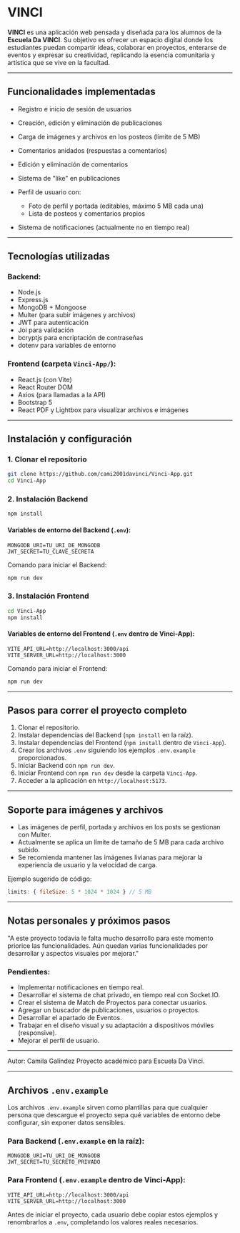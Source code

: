 # VINCI

**VINCI** es una aplicación web pensada y diseñada para los alumnos de la **Escuela Da VINCI**. Su objetivo es ofrecer un espacio digital donde los estudiantes puedan compartir ideas, colaborar en proyectos, enterarse de eventos y expresar su creatividad, replicando la esencia comunitaria y artística que se vive en la facultad.

---

## Funcionalidades implementadas

* Registro e inicio de sesión de usuarios
* Creación, edición y eliminación de publicaciones
* Carga de imágenes y archivos en los posteos (límite de 5 MB)
* Comentarios anidados (respuestas a comentarios)
* Edición y eliminación de comentarios
* Sistema de "like" en publicaciones
* Perfil de usuario con:

  * Foto de perfil y portada (editables, máximo 5 MB cada una)
  * Lista de posteos y comentarios propios
* Sistema de notificaciones (actualmente no en tiempo real)

---

## Tecnologías utilizadas

### Backend:

* Node.js
* Express.js
* MongoDB + Mongoose
* Multer (para subir imágenes y archivos)
* JWT para autenticación
* Joi para validación
* bcryptjs para encriptación de contraseñas
* dotenv para variables de entorno

### Frontend (carpeta `Vinci-App/`):

* React.js (con Vite)
* React Router DOM
* Axios (para llamadas a la API)
* Bootstrap 5
* React PDF y Lightbox para visualizar archivos e imágenes

---

## Instalación y configuración

### 1. Clonar el repositorio

```bash
git clone https://github.com/cami2001davinci/Vinci-App.git
cd Vinci-App
```

### 2. Instalación Backend

```bash
npm install
```

#### Variables de entorno del Backend (`.env`):

```
MONGODB_URI=TU_URI_DE_MONGODB
JWT_SECRET=TU_CLAVE_SECRETA
```

Comando para iniciar el Backend:

```bash
npm run dev
```

### 3. Instalación Frontend

```bash
cd Vinci-App
npm install
```

#### Variables de entorno del Frontend (`.env` dentro de Vinci-App):

```
VITE_API_URL=http://localhost:3000/api
VITE_SERVER_URL=http://localhost:3000
```

Comando para iniciar el Frontend:

```bash
npm run dev
```

---

## Pasos para correr el proyecto completo

1. Clonar el repositorio.
2. Instalar dependencias del Backend (`npm install` en la raíz).
3. Instalar dependencias del Frontend (`npm install` dentro de `Vinci-App`).
4. Crear los archivos `.env` siguiendo los ejemplos `.env.example` proporcionados.
5. Iniciar Backend con `npm run dev`.
6. Iniciar Frontend con `npm run dev` desde la carpeta `Vinci-App`.
7. Acceder a la aplicación en `http://localhost:5173`.

---

## Soporte para imágenes y archivos

* Las imágenes de perfil, portada y archivos en los posts se gestionan con Multer.
* Actualmente se aplica un límite de tamaño de 5 MB para cada archivo subido.
* Se recomienda mantener las imágenes livianas para mejorar la experiencia de usuario y la velocidad de carga.

Ejemplo sugerido de código:

```js
limits: { fileSize: 5 * 1024 * 1024 } // 5 MB
```

---

## Notas personales y próximos pasos

"A este proyecto todavia le falta mucho desarrollo para este momento priorice las funcionalidades. Aún quedan varias funcionalidades por desarrollar y aspectos visuales por mejorar."

### Pendientes:

* Implementar notificaciones en tiempo real.
* Desarrollar el sistema de chat privado, en tiempo real con Socket.IO.
* Crear el sistema de Match de Proyectos para conectar usuarios.
* Agregar un buscador de publicaciones, usuarios o proyectos.
* Desarrollar el apartado de Eventos.
* Trabajar en el diseño visual y su adaptación a dispositivos móviles (responsive).
* Mejorar el perfil de usuario.

---

Autor: Camila Galíndez
Proyecto académico para Escuela Da Vinci.

---

## Archivos `.env.example`

Los archivos `.env.example` sirven como plantillas para que cualquier persona que descargue el proyecto sepa qué variables de entorno debe configurar, sin exponer datos sensibles.

### Para Backend (`.env.example` en la raíz):

```
MONGODB_URI=TU_URI_DE_MONGODB
JWT_SECRET=TU_SECRETO_PRIVADO
```

### Para Frontend (`.env.example` dentro de Vinci-App):

```
VITE_API_URL=http://localhost:3000/api
VITE_SERVER_URL=http://localhost:3000
```

Antes de iniciar el proyecto, cada usuario debe copiar estos ejemplos y renombrarlos a `.env`, completando los valores reales necesarios.
